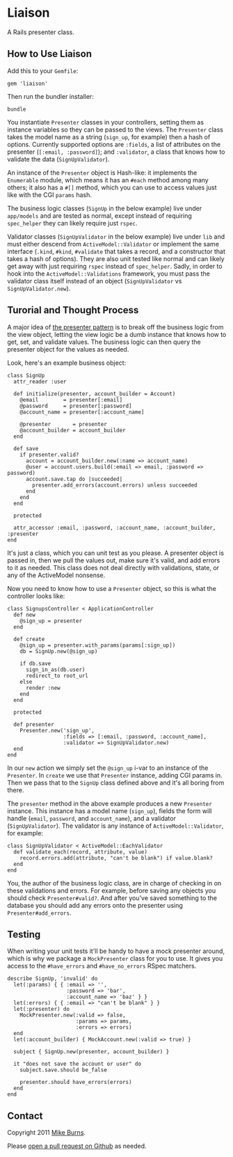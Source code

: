 Liaison
=======

A Rails presenter class.

How to Use Liaison
------------------

Add this to your `Gemfile`:

    gem 'liaison'

Then run the bundler installer:

    bundle

You instantiate `Presenter` classes in your controllers, setting them as instance variables so they can be passed to the views. The `Presenter` class takes the model name as a string (`sign_up`, for example) then a hash of options. Currently supported options are `:fields`, a list of attributes on the presenter (`[:email, :password]`); and `:validator`, a class that knows how to validate the data (`SignUpValidator`).

An instance of the `Presenter` object is Hash-like: it implements the `Enumerable` module, which means it has an `#each` method among many others; it also has a `#[]` method, which you can use to access values just like with the CGI `params` hash.

The business logic classes (`SignUp` in the below example) live under `app/models` and are tested as normal, except instead of requiring `spec_helper` they can likely require just `rspec`.

Validator classes (`SignUpValidator` in the below example) live under `lib` and must either descend from `ActiveModel::Validator` or implement the same interface (`.kind`, `#kind`, `#validate` that takes a record, and a constructor that takes a hash of options). They are also unit tested like normal and can likely get away with just requiring `rspec` instead of `spec_helper`. Sadly, in order to hook into the `ActiveModel::Validations` framework, you must pass the validator class itself instead of an object (`SignUpValidator` vs `SignUpValidator.new`).

Turorial and Thought Process
----------------------------

A major idea of [the presenter pattern](http://blog.jayfields.com/2007/03/rails-presenter-pattern.html) is to break off the business logic from the view object, letting the view logic be a dumb instance that knows how to get, set, and validate values. The business logic can then query the presenter object for the values as needed.

Look, here's an example business object:

    class SignUp
      attr_reader :user

      def initialize(presenter, account_builder = Account)
        @email        = presenter[:email]
        @password     = presenter[:password]
        @account_name = presenter[:account_name]
    
        @presenter       = presenter
        @account_builder = account_builder
      end
    
      def save
        if presenter.valid?
          account = account_builder.new(:name => account_name)
          @user = account.users.build(:email => email, :password => password)
          account.save.tap do |succeeded|
            presenter.add_errors(account.errors) unless succeeded
          end
        end
      end
    
      protected
    
      attr_accessor :email, :password, :account_name, :account_builder, :presenter
    end

It's just a class, which you can unit test as you please. A presenter object is passed in, then we pull the values out, make sure it's valid, and add errors to it as needed. This class does not deal directly with validations, state, or any of the ActiveModel nonsense.

Now you need to know how to use a `Presenter` object, so this is what the controller looks like:

    class SignupsController < ApplicationController
      def new
        @sign_up = presenter
      end
    
      def create
        @sign_up = presenter.with_params(params[:sign_up])
        db = SignUp.new(@sign_up)
    
        if db.save
          sign_in_as(db.user)
          redirect_to root_url
        else
          render :new
        end
      end
      
      protected
      
      def presenter
        Presenter.new('sign_up',
                      :fields => [:email, :password, :account_name],
                      :validator => SignUpValidator.new)
      end
    end

In our `new` action we simply set the `@sign_up` i-var to an instance of the `Presenter`. In `create` we use that `Presenter` instance, adding CGI params in. Then we pass that to the `SignUp` class defined above and it's all boring from there.

The `presenter` method in the above example produces a new `Presenter` instance. This instance has a model name (`sign_up`), fields the form will handle (`email`, `password`, and `account_name`), and a validator (`SignUpValidator`). The validator is any instance of `ActiveModel::Validator`, for example:

    class SignUpValidator < ActiveModel::EachValidator
      def validate_each(record, attribute, value)
        record.errors.add(attribute, "can't be blank") if value.blank?
      end
    end

You, the author of the business logic class, are in charge of checking in on these validations and errors. For example, before saving any objects you should check `Presenter#valid?`. And after you've saved something to the database you should add any errors onto the presenter using `Presenter#add_errors`.

Testing
-------

When writing your unit tests it'll be handy to have a mock presenter around, which is why we package a `MockPresenter` class for you to use. It gives you access to the `#have_errors` and `#have_no_errors` RSpec matchers.


    describe SignUp, 'invalid' do
      let(:params) { { :email => '',
                       :password => 'bar',
                       :account_name => 'baz' } }
      let(:errors) { { :email => "can't be blank" } }
      let(:presenter) do
        MockPresenter.new(:valid => false,
                          :params => params,
                          :errors => errors)
      end
      let(:account_builder) { MockAccount.new(:valid => true) }
    
      subject { SignUp.new(presenter, account_builder) }
    
      it "does not save the account or user" do
        subject.save.should be_false

        presenter.should have_errors(errors)
      end
    end

Contact
-------

Copyright 2011 [Mike Burns](http://mike-burns.com/).

Please [open a pull request on Github](https://github.com/mike-burns/liaison/pulls) as needed.
